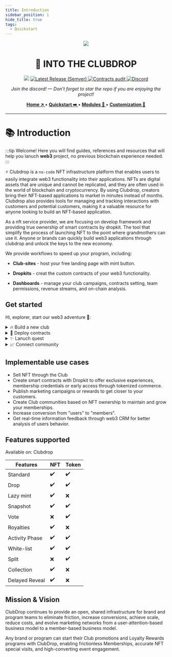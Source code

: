```yaml
---
title: Introduction
sidebar_position: 1
hide_title: true
tags:
  - Quickstart
---
```

<p align="center">
  <img width={150} src="/img/logo.png" />
</p>

<h1 align="center">🥂 INTO THE CLUBDROP</h1>

<!-- Badges -->
<p align="center">
  <img className="me-shield" src="https://img.shields.io/amo/stars/Stars?color=yellow&label=%F0%9F%92%97Stars&logo=clubdrop&logoColor=green" />
  <a href="https://github.com">
    <img className="me-shield" alt="Latest Release (Semver)" src="https://img.shields.io/amo/v/Release?color=blue&label=%F0%9F%9A%80Release&logo=clubdrop&logoColor=green" />
  </a>
  <a href="https://github.com">
    <img className="me-shield" title="Contracts audit" src="https://img.shields.io/badge/Contract-%E2%9C%94%EF%B8%8F%20Audit-brightgreen" alt="Contracts audit" />
  </a>
  <a href="https://discord.gg">
    <img title="Discord" src="https://discordapp.com/api/guilds/972958686051962910/widget.png?style=shield" />
  </a>
</p>

<!-- Links -->
<p align="center">
<i>Join the discord! — Don't forget to star the repo if you are enjoying the project!</i>
</p>
<p align="center">
<a href="https://www.google.com.hk/"><strong> Home ↗️ </strong></a> • <a href="https://www.google.com.hk/"><strong> Quickstart ➡️ </strong></a> • <a href="https://www.google.com.hk/"><strong> Modules 🧩 </strong></a> • <a href="https://www.google.com.hk/"><strong> Customization 🎨 </strong></a>
</p>

---
# 📚 Introduction
:::tip Welcome!
Here you will find guides, references and resources that will help you lanuch **web3** project, no previous blockchain experience needed.
:::

⚡️ Clubdrop is a <code>no-code</code> NFT infrastructure platform that enables users to easily integrate web3 functionality into their applications. NFTs are digital assets that are unique and cannot be replicated, and they are often used in the world of blockchain and cryptocurrency. By using Clubdrop, creators bring their NFT-based applications to market in minutes instead of months. Clubdrop also provides tools for managing and tracking interactions with customers and potential customers, making it a valuable resource for anyone looking to build an NFT-based application.

As a nft service provider, we are focusing on develop framework and providing true ownership of smart contracts by dropkit. The tool that simplify the process of launching NFT to the point where grandmothers can use it. Anyone or brands can quickly build web3 applications through clubdrop and unlock the keys to the new economy.

We provide workflows to speed up your program, including:

- **Club-sites** - host your free landing page with mint button.

- **Dropkits** - creat the custom contracts of your web3 functionality.

- **Dashboards** - manage your club campaigns, contracts setting, team permissions, revenue streams, and on-chain analysis.

## Get started

Hi, explorer, start our web3 adventure 🌻:

<details>
  <summary>🔥 Build a new club</summary>

Convert your design into a launch ready website. The first step you need to get a new club, the system offering **Frontend** with a free sub domain for your web3 app.  You may also take a few steps to setup `contracts`, `campaigns`, `quests`, `rewards`and more.

Here we go and 👉 [start your first club](./Quickstart/build-a-club.md)!
</details>

<details>
  <summary>🐣 Deploy contracts</summary>

Use the Dropkit to ship your contracts directly to any of supported networks `ethereum`,`polygon`,`BNB smart chain`.
</details>

<details>
  <summary>✨ Lanuch quest</summary>

Helps quest initiators and implementers to collaborate efficiently and better align mutual interests. 
</details>

<details>
  <summary>📈 Connect community</summary>

Clubline enable powered messaging where communities and projects can connect, build, and discover alpha.
</details>

## Implementable use cases

- Sell NFT through the Club
- Create smart contracts with Dropkit to offer exclusive experiences, membership credentials or early access through tokenized commerce.
- Publish marketing campaigns or rewards to get closer to your customers.
- Create Club communities based on NFT ownership to maintain and grow your memberships.
- Increase conversion from "users" to "members".
- Get real-time information feedback through web3 CRM for better analysis of users behavior.

## Features supported

<div className='badge badge--primary heading-badge'>Available on: Clubdrop</div>

| Features       | NFT       | Token     |
| -----------    | --------- | ----------|
| Standard       | ✔️        | ✔️       |
| Drop           | ✔️        | ✔️       |
| Lazy mint      | ✔️        | ❌       |
| Snapshot       | ✔️        | ✔️       |
| Vote           | ❌        | ✔️       |
| Royalties      | ✔️        | ❌       |
| Activity Phase | ✔️        | ✔️       |
| White-list     | ✔️        | ✔️       |
| Split          | ❌        | ✔️       |
| Collection     | ✔️        | ❌       |
| Delayed Reveal | ✔️        | ❌       |

## Mission & Vision

ClubDrop continues to provide an open, shared infrastructure for brand and program teams to eliminate friction, increase conversions, achieve scale, reduce costs, and evolve marketing networks from a user-attention-based business model to a member-based business model.

Any brand or program can start their Club promotions and Loyalty Rewards programs with ClubDrop, enabling frictionless Memberships, accurate NFT special visits, and high-converting event engagement.